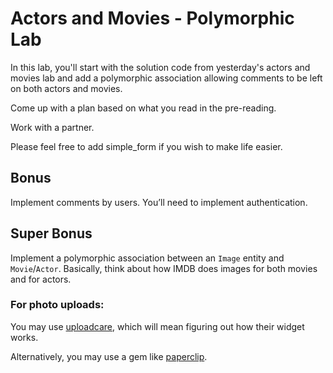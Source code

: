 # Actors and Movies - Polymorphic Lab

In this lab, you'll start with the solution code from yesterday's actors
and movies lab and add a polymorphic association allowing comments to be
left on both actors and movies.

Come up with a plan based on what you read in the pre-reading.

Work with a partner.

Please feel free to add simple_form if you wish to make life easier.

## Bonus

Implement comments by users. You’ll need to implement authentication.

## Super Bonus

Implement a polymorphic association between an `Image` entity and `Movie`/`Actor`. Basically, think about how IMDB does images for both movies and for actors.

### For photo uploads:

You may use [uploadcare](uploadcare.com), which will mean figuring out how their widget works.

Alternatively, you may use a gem like [paperclip](https://github.com/thoughtbot/paperclip).